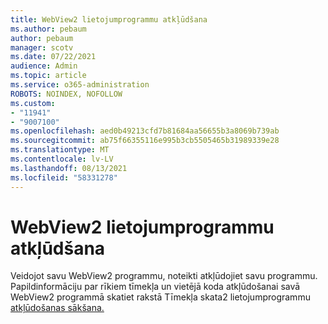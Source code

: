 ```yaml
---
title: WebView2 lietojumprogrammu atkļūdšana
ms.author: pebaum
author: pebaum
manager: scotv
ms.date: 07/22/2021
audience: Admin
ms.topic: article
ms.service: o365-administration
ROBOTS: NOINDEX, NOFOLLOW
ms.custom:
- "11941"
- "9007100"
ms.openlocfilehash: aed0b49213cfd7b81684aa56655b3a8069b739ab
ms.sourcegitcommit: ab75f66355116e995b3cb5505465b31989339e28
ms.translationtype: MT
ms.contentlocale: lv-LV
ms.lasthandoff: 08/13/2021
ms.locfileid: "58331278"
---
```

# <a name="debug-webview2-apps"></a>WebView2 lietojumprogrammu atkļūdšana

Veidojot savu WebView2 programmu, noteikti atkļūdojiet savu programmu. Papildinformāciju par rīkiem tīmekļa un vietējā koda atkļūdošanai savā WebView2 programmā skatiet rakstā Tīmekļa skata2 lietojumprogrammu [atkļūdošanas sākšana.](https://docs.microsoft.com/microsoft-edge/webview2/how-to/debug)